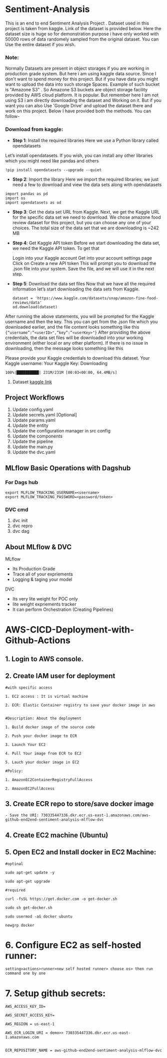 # Sentiment-Analysis 
This is an end to end Sentiment Analysis Project . Dataset used in this project is taken from kaggle. Link of the dataset is provided below. Here the dataset size is huge so for demonstration purpose i have only worked with 50000 rows of data randomely sampled from the original dataset. You can Use the entire dataset if you wish. 

### Note:
Normally Datasets are present  in object storages if you are working in production grade system. But here i am using kaggle data source. Since I don't want to spend money for this project. But if you have data you might want to upload the data into such storage Spaces. Example of such bucket is "Amazone S3" . So Amazone S3 buckets are object storage facility provided by AWS cloud platform. It is popular. But remember here I am not using S3 i am directly downloading the dataset and Working on it. But if you want you can also Use 'Google Drive' and upload the dataset there and work on this project. Below I have provided both the methods. You can follow-

### Download from kaggle:
- **Step 1**: Install the required libraries 
Here we use a Python library called opendatasets

Let’s install opendatasets. If you wish, you can install any other libraries which you might need like pandas and others

```
!pip install opendatasets --upgrade --quiet
```

- **Step 2**: Import the library
Here we import the required libraries; we just need a few to download and view the data sets along with opendatasets

```
import pandas as pd
import os
import opendatasets as od
```

- **Step 3**: Get the data set URL from Kaggle.
Next, we get the Kaggle URL for the specific data set we need to download. We chose amazone food review dataset for this project, but you can choose any one of your choices. The total size of the data set that we are downloading is ~242 MB

- **Step 4**: Get Kaggle API token
Before we start downloading the data set, we need the Kaggle API token. To get that

    Login into your Kaggle account
    Get into your account settings page
    Click on Create a new API token
    This will prompt you to download the .json file into your system. Save the file, and we will use it in the next step.

- **Step 5**: Download the data set files
Now that we have all the required information let’s start downloading the data sets from Kaggle.
    ```
    dataset = 'https://www.kaggle.com/datasets/snap/amazon-fine-food-reviews/data'
    od.download(dataset)
    ```
After running the above statements, you will be prompted for the Kaggle username and then the key. This you can get from the .json file which you downloaded earlier, and the file content looks something like this
    ```
    {“username”:”<userID>",”key”:”<userKey>"}
    ```
After providing the above credentials, the data set files will be downloaded into your working environment (either local or any other platform). If there is no issue in downloading, then the message looks something like this

Please provide your Kaggle credentials to download this dataset. Your Kaggle username: <userID> Your Kaggle Key: <AccessKey> Downloading <dataset> 

    100%|██████████| 231M/231M [00:03<00:00, 64.4MB/s]


1. Dataset [kaggle link](https://www.kaggle.com/datasets/snap/amazon-fine-food-reviews/data)

## Project Workflows

1. Update config.yaml
2. Update secrets.yaml [Optional]
3. Update params.yaml
4. Update the entity
5. Update the configuration manager in src config
6. Update the components
7. Update the pipeline 
8. Update the main.py
9. Update the dvc.yaml

## MLflow Basic Operations with Dagshub



### For Dags hub
```
export MLFLOW_TRACKING_USERNAME=<username>
export MLFLOW_TRACKING_PASSWORD=<password/token>
```






### DVC cmd

1. dvc init
2. dvc repro
3. dvc dag


## About MLflow & DVC

MLflow

 - Its Production Grade
 - Trace all of your expriements
 - Logging & taging your model


DVC 

 - Its very lite weight for POC only
 - lite weight expriements tracker
 - It can perform Orchestration (Creating Pipelines)



# AWS-CICD-Deployment-with-Github-Actions

## 1. Login to AWS console.

## 2. Create IAM user for deployment

	#with specific access

	1. EC2 access : It is virtual machine

	2. ECR: Elastic Container registry to save your docker image in aws


	#Description: About the deployment

	1. Build docker image of the source code

	2. Push your docker image to ECR

	3. Launch Your EC2 

	4. Pull Your image from ECR to EC2

	5. Lauch your docker image in EC2

	#Policy:

	1. AmazonEC2ContainerRegistryFullAccess

	2. AmazonEC2FullAccess

	
## 3. Create ECR repo to store/save docker image
    - Save the URI: 730335447336.dkr.ecr.us-east-1.amazonaws.com/aws-github-end2end-sentiment-analysis-mlflow-dvc

	
## 4. Create EC2 machine (Ubuntu) 

## 5. Open EC2 and Install docker in EC2 Machine:
	
	
	#optinal

	sudo apt-get update -y

	sudo apt-get upgrade
	
	#required

	curl -fsSL https://get.docker.com -o get-docker.sh

	sudo sh get-docker.sh

	sudo usermod -aG docker ubuntu

	newgrp docker
	
# 6. Configure EC2 as self-hosted runner:
    setting>actions>runner>new self hosted runner> choose os> then run command one by one


# 7. Setup github secrets:

    AWS_ACCESS_KEY_ID=

    AWS_SECRET_ACCESS_KEY=

    AWS_REGION = us-east-1

    AWS_ECR_LOGIN_URI = demo>> 730335447336.dkr.ecr.us-east-1.amazonaws.com
    

    ECR_REPOSITORY_NAME = aws-github-end2end-sentiment-analysis-mlflow-dvc

